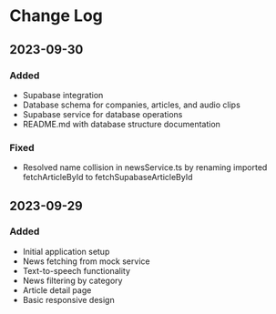 
# Change Log

## 2023-09-30

### Added
- Supabase integration
- Database schema for companies, articles, and audio clips
- Supabase service for database operations
- README.md with database structure documentation

### Fixed
- Resolved name collision in newsService.ts by renaming imported fetchArticleById to fetchSupabaseArticleById

## 2023-09-29

### Added
- Initial application setup
- News fetching from mock service
- Text-to-speech functionality
- News filtering by category
- Article detail page
- Basic responsive design
